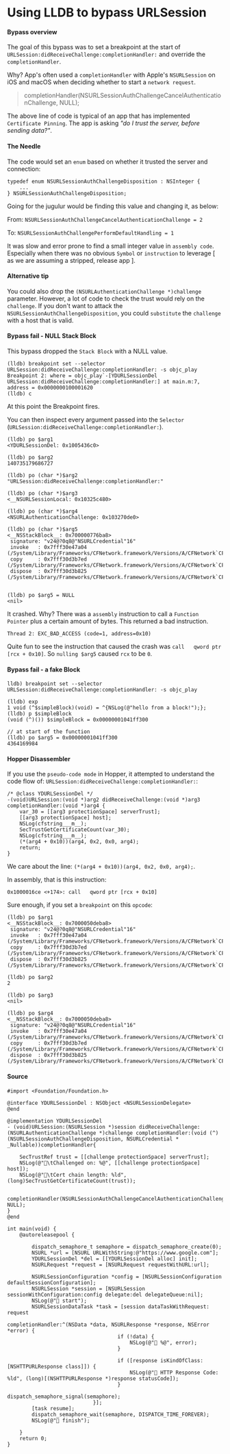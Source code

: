 # Using LLDB to bypass URLSession
#### Bypass overview
The goal of this bypass was to set a breakpoint at the start of `URLSession:didReceiveChallenge:completionHandler:` and override the `completionHandler`.

Why?  App's often used a `completionHandler` with Apple's `NSURLSession` on iOS and macOS when deciding whether to start a `network request`.  

> completionHandler(NSURLSessionAuthChallengeCancelAuthenticationChallenge, NULL);

The above line of code is typical of an app that has implemented `Certificate Pinning`.  The app is asking _"do I trust the server,  before sending data?"_.

#### The Needle
 The code would set an `enum` based on whether it trusted the server and connection:
```
typedef enum NSURLSessionAuthChallengeDisposition : NSInteger {
    ...
} NSURLSessionAuthChallengeDisposition;
```
Going for the jugulur would be finding this value and changing it, as below:

From: `NSURLSessionAuthChallengeCancelAuthenticationChallenge = 2 `

To: `NSURLSessionAuthChallengePerformDefaultHandling = 1`

It was slow and error prone to find a small integer value in `assembly code`. Especially when there was no obvious `Symbol` or `instruction` to leverage [ as we are assuming a stripped, release app ].

#### Alternative tip
You could also drop the `(NSURLAuthenticationChallenge *)challenge` parameter.  However, a lot of code to check the trust would rely on the `challenge`.  If you don't want to attack the `NSURLSessionAuthChallengeDisposition`, you could `substitute` the `challenge` with a host that is valid.

#### Bypass fail - NULL Stack Block
This bypass dropped the `Stack Block` with a NULL value.  

```
(lldb) breakpoint set --selector URLSession:didReceiveChallenge:completionHandler: -s objc_play
Breakpoint 2: where = objc_play`-[YDURLSessionDel URLSession:didReceiveChallenge:completionHandler:] at main.m:7, address = 0x0000000100001620
(lldb) c
```
At this point the Breakpoint fires.

You can then inspect every argument passed into the `Selector` (`URLSession:didReceiveChallenge:completionHandler:`).
```
(lldb) po $arg1
<YDURLSessionDel: 0x1005436c0>

(lldb) po $arg2
140735179686727

(lldb) po (char *)$arg2
"URLSession:didReceiveChallenge:completionHandler:"

(lldb) po (char *)$arg3
<__NSURLSessionLocal: 0x10325c480>

(lldb) po (char *)$arg4
<NSURLAuthenticationChallenge: 0x103270de0>

(lldb) po (char *)$arg5
<__NSStackBlock__: 0x700000776ba8>
 signature: "v24@?0q8@"NSURLCredential"16"
 invoke   : 0x7fff30e47a04 (/System/Library/Frameworks/CFNetwork.framework/Versions/A/CFNetwork`CFHTTPCookieStorageUnscheduleFromRunLoop)
 copy     : 0x7fff30d3b7ed (/System/Library/Frameworks/CFNetwork.framework/Versions/A/CFNetwork`CFURLCredentialStorageCopyAllCredentials)
 dispose  : 0x7fff30d3b825 (/System/Library/Frameworks/CFNetwork.framework/Versions/A/CFNetwork`CFURLCredentialStorageCopyAllCredentials)


(lldb) po $arg5 = NULL
<nil>
```
It crashed.  Why?  There was a `assembly` instruction to call a `Function Pointer` plus a certain amount of bytes.  This returned a bad instruction.
```
Thread 2: EXC_BAD_ACCESS (code=1, address=0x10)
```
Quite fun to see the instruction that caused the crash was `call   qword ptr [rcx + 0x10]`.  So `nulling $arg5` caused `rcx` to be `0`.


#### Bypass fail - a fake Block
```
lldb) breakpoint set --selector URLSession:didReceiveChallenge:completionHandler: -s objc_play

(lldb) exp
1 void (^$simpleBlock)(void) = ^{NSLog(@"hello from a block!");};
(lldb) p $simpleBlock
(void (^)()) $simpleBlock = 0x00000001041ff300

// at start of the function
(lldb) po $arg5 = 0x00000001041ff300
4364169984
```

#### Hopper Disassembler
If you use the `pseudo-code mode` in Hopper, it attempted to understand the code flow of: `URLSession:didReceiveChallenge:completionHandler:`:
```
/* @class YDURLSessionDel */
-(void)URLSession:(void *)arg2 didReceiveChallenge:(void *)arg3 completionHandler:(void *)arg4 {
    var_30 = [[arg3 protectionSpace] serverTrust];
    [[arg3 protectionSpace] host];
    NSLog(cfstring___m__);
    SecTrustGetCertificateCount(var_30);
    NSLog(cfstring___m__);
    (*(arg4 + 0x10))(arg4, 0x2, 0x0, arg4);
    return;
}
```
We care about the line: `(*(arg4 + 0x10))(arg4, 0x2, 0x0, arg4);`.

In assembly, that is this instruction:
```
0x1000016ce <+174>: call   qword ptr [rcx + 0x10]
```
Sure enough, if you set a `breakpoint` on this `opcode`:
```
(lldb) po $arg1
<__NSStackBlock__: 0x7000050deba8>
 signature: "v24@?0q8@"NSURLCredential"16"
 invoke   : 0x7fff30e47a04 (/System/Library/Frameworks/CFNetwork.framework/Versions/A/CFNetwork`CFHTTPCookieStorageUnscheduleFromRunLoop)
 copy     : 0x7fff30d3b7ed (/System/Library/Frameworks/CFNetwork.framework/Versions/A/CFNetwork`CFURLCredentialStorageCopyAllCredentials)
 dispose  : 0x7fff30d3b825 (/System/Library/Frameworks/CFNetwork.framework/Versions/A/CFNetwork`CFURLCredentialStorageCopyAllCredentials)

(lldb) po $arg2
2

(lldb) po $arg3
<nil>

(lldb) po $arg4
<__NSStackBlock__: 0x7000050deba8>
 signature: "v24@?0q8@"NSURLCredential"16"
 invoke   : 0x7fff30e47a04 (/System/Library/Frameworks/CFNetwork.framework/Versions/A/CFNetwork`CFHTTPCookieStorageUnscheduleFromRunLoop)
 copy     : 0x7fff30d3b7ed (/System/Library/Frameworks/CFNetwork.framework/Versions/A/CFNetwork`CFURLCredentialStorageCopyAllCredentials)
 dispose  : 0x7fff30d3b825 (/System/Library/Frameworks/CFNetwork.framework/Versions/A/CFNetwork`CFURLCredentialStorageCopyAllCredentials)
```
#### Source
```
#import <Foundation/Foundation.h>

@interface YDURLSessionDel : NSObject <NSURLSessionDelegate>
@end

@implementation YDURLSessionDel
- (void)URLSession:(NSURLSession *)session didReceiveChallenge:(NSURLAuthenticationChallenge *)challenge completionHandler:(void (^)(NSURLSessionAuthChallengeDisposition, NSURLCredential * _Nullable))completionHandler{

    SecTrustRef trust = [[challenge protectionSpace] serverTrust];
    NSLog(@"🍭\tChallenged on: %@", [[challenge protectionSpace] host]);
    NSLog(@"🍭\tCert chain length: %ld", (long)SecTrustGetCertificateCount(trust));

    completionHandler(NSURLSessionAuthChallengeCancelAuthenticationChallenge, NULL);
}
@end

int main(void) {
    @autoreleasepool {

        dispatch_semaphore_t semaphore = dispatch_semaphore_create(0);
        NSURL *url = [NSURL URLWithString:@"https://www.google.com"];
        YDURLSessionDel *del = [[YDURLSessionDel alloc] init];
        NSURLRequest *request = [NSURLRequest requestWithURL:url];

        NSURLSessionConfiguration *config = [NSURLSessionConfiguration defaultSessionConfiguration];
        NSURLSession *session = [NSURLSession sessionWithConfiguration:config delegate:del delegateQueue:nil];
        NSLog(@"🍭 start");
        NSURLSessionDataTask *task = [session dataTaskWithRequest: request
                                                completionHandler:^(NSData *data, NSURLResponse *response, NSError *error) {
                                    if (!data) {
                                        NSLog(@"🍭 %@", error);
                                    }

                                    if ([response isKindOfClass:[NSHTTPURLResponse class]]) {
                                        NSLog(@"🍭 HTTP Response Code: %ld", (long)[(NSHTTPURLResponse *)response statusCode]);
                                    }
                                    dispatch_semaphore_signal(semaphore);
                            }];
        [task resume];
        dispatch_semaphore_wait(semaphore, DISPATCH_TIME_FOREVER);
        NSLog(@"🍭 finish");

    }
    return 0;
}
```
